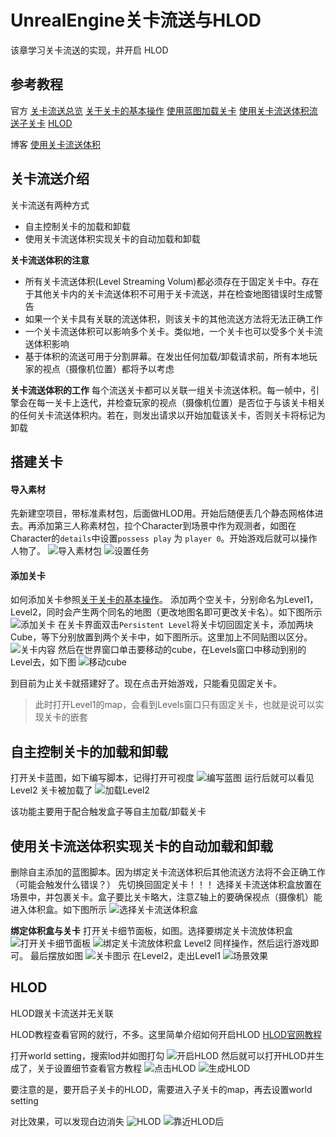# UnrealEngine关卡流送与HLOD
该章学习关卡流送的实现，并开启 HLOD

## 参考教程
官方
[关卡流送总览](https://docs.unrealengine.com/4.27/zh-CN/BuildingWorlds/LevelStreaming/Overview/)
[关于关卡的基本操作](https://docs.unrealengine.com/4.27/zh-CN/BuildingWorlds/LevelStreaming/HowTo/)
[使用蓝图加载关卡](https://docs.unrealengine.com/4.27/zh-CN/BuildingWorlds/LevelStreaming/HowTo/StreamWithBlueprints/)
[使用关卡流送体积流送子关卡](https://docs.unrealengine.com/4.27/zh-CN/BuildingWorlds/LevelStreaming/HowTo/StreamWithVolumes/)
[HLOD](https://docs.unrealengine.com/4.27/en-US/BuildingWorlds/HLOD/)

博客
[使用关卡流送体积](https://blog.csdn.net/lei_7103/article/details/97007203)

## 关卡流送介绍
关卡流送有两种方式
- 自主控制关卡的加载和卸载
- 使用关卡流送体积实现关卡的自动加载和卸载

**关卡流送体积的注意**
- 所有关卡流送体积(Level Streaming Volum)都必须存在于固定关卡中。存在于其他关卡内的关卡流送体积不可用于关卡流送，并在检查地图错误时生成警告
- 如果一个关卡具有关联的流送体积，则该关卡的其他流送方法将无法正确工作
- 一个关卡流送体积可以影响多个关卡。类似地，一个关卡也可以受多个关卡流送体积影响
- 基于体积的流送可用于分割屏幕。在发出任何加载/卸载请求前，所有本地玩家的视点（摄像机位置）都将予以考虑

**关卡流送体积的工作**
每个流送关卡都可以关联一组关卡流送体积。每一帧中，引擎会在每一关卡上迭代，并检查玩家的视点（摄像机位置）是否位于与该关卡相关的任何关卡流送体积内。若在，则发出请求以开始加载该关卡，否则关卡将标记为卸载

## 搭建关卡
#### 导入素材
先新建空项目，带标准素材包，后面做HLOD用。开始后随便丢几个静态网格体进去。再添加第三人称素材包，拉个Character到场景中作为观测者，如图在Character的`details`中设置`possess play` 为 `player 0`。开始游戏后就可以操作人物了。
![导入素材包](Picture/unreal关卡流送与HLOD-1.png)
![设置任务](Picture/unreal关卡流送与HLOD-2.png)

#### 添加关卡
如何添加关卡参照[关于关卡的基本操作](https://docs.unrealengine.com/4.27/zh-CN/BuildingWorlds/LevelStreaming/HowTo/)。
添加两个空关卡，分别命名为Level1，Level2，同时会产生两个同名的地图（更改地图名即可更改关卡名）。如下图所示
![添加关卡](Picture/unreal关卡流送与HLOD-3.png)
在关卡界面双击`Persistent Level`将关卡切回固定关卡，添加两块Cube，等下分别放置到两个关卡中，如下图所示。这里加上不同贴图以区分。
![关卡内容](Picture/unreal关卡流送与HLOD-4.png)
然后在世界窗口单击要移动的cube，在Levels窗口中移动到别的Level去，如下图
![移动cube](Picture/unreal关卡流送与HLOD-5.png)

到目前为止关卡就搭建好了。现在点击开始游戏，只能看见固定关卡。
> 此时打开Level1的map，会看到Levels窗口只有固定关卡，也就是说可以实现关卡的嵌套

## 自主控制关卡的加载和卸载
打开关卡蓝图，如下编写脚本，记得打开可视度
![编写蓝图](Picture/unreal关卡流送与HLOD-6.png)
运行后就可以看见Level2 关卡被加载了
![加载Level2](Picture/unreal关卡流送与HLOD-7.png)

该功能主要用于配合触发盒子等自主加载/卸载关卡

## 使用关卡流送体积实现关卡的自动加载和卸载
删除自主添加的蓝图脚本。因为绑定关卡流送体积后其他流送方法将不会正确工作（可能会触发什么错误？）
先切换回固定关卡！！！
选择关卡流送体积盒放置在场景中，并包裹关卡。盒子要比关卡略大，注意Z轴上的要确保视点（摄像机）能进入体积盒。如下图所示
![选择关卡流送体积盒](Picture/unreal关卡流送与HLOD-8.png)

**绑定体积盒与关卡**
打开关卡细节面板，如图。选择要绑定关卡流放体积盒
![打开关卡细节面板](Picture/unreal关卡流送与HLOD-9.png)
![绑定关卡流放体积盒](Picture/unreal关卡流送与HLOD-10.png)
Level2 同样操作，然后运行游戏即可。
最后摆放如图
![关卡图示](Picture/unreal关卡流送与HLOD-11.png)
在Level2，走出Level1
![场景效果](Picture/unreal关卡流送与HLOD-12.png)

## HLOD
HLOD跟关卡流送并无关联

HLOD教程查看官网的就行，不多。这里简单介绍如何开启HLOD
[HLOD官网教程](https://docs.unrealengine.com/4.27/en-US/BuildingWorlds/HLOD/)

打开world setting，搜索lod并如图打勾
![开启HLOD](Picture/unreal关卡流送与HLOD-13.png)
然后就可以打开HLOD并生成了，关于设置细节查看官方教程
![点击HLOD](Picture/unreal关卡流送与HLOD-14.png)
![生成HLOD](Picture/unreal关卡流送与HLOD-15.png)

要注意的是，要开启子关卡的HLOD，需要进入子关卡的map，再去设置world setting

对比效果，可以发现白边消失
![HLOD](Picture/unreal关卡流送与HLOD-16.png)
![靠近HLOD后](Picture/unreal关卡流送与HLOD-17.png)